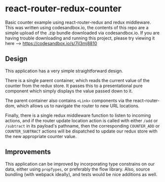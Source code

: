# react-router-redux-counter
Basic counter example using react-router-redux and redux middleware. This was written using codesandbox.io, the contents of this repo are a simple upload of the .zip bundle downloaded via codesandbox.io. If you are having trouble downloading and running this project, please try viewing it here --> https://codesandbox.io/s/7jl3mj8810

## Design
This application has a very simple straightforward design. 

There is a single parent container, which reads the current value of the counter from the redux store. It passes this to a presentational pure component which simply displays the value passed down to it. 

The parent container also contains `<Link>` components via the react-router-dom, which allows us to navigate the router to new URL locations.

Finally, there is a single redux middleware function to listen to incoming actions, and if the router update location action is called with either `/add` or `/subtract` in its payload's pathname, then the corresponding `COUNTER_ADD` or `COUNTER_SUBTRACT` actions will be dispatched to update our redux store with the new appropriate counter value. 

## Improvements
This application can be improved by incorporating type constrains on our data, either using `propTypes`, or preferably the flow library. Also, source bundling (with webpack ideally), and tests would be nice additions as well. 

